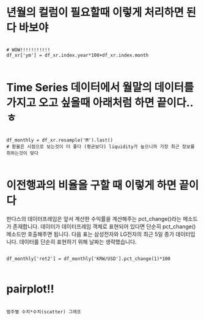 # 년월의 컬럼이 필요할때 이렇게 처리하면 된다 바보야 
<pre>
<code>
# WOW!!!!!!!!!!!
df_xr['ym'] = df_xr.index.year*100+df_xr.index.month
</code>
</pre>

# Time Series 데이터에서 월말의 데이터를 가지고 오고 싶을때 아래처럼 하면 끝이다..ㅎ
<pre>
<code>
df_monthly = df_xr.resample('M').last()
# 환율은 시점으로 보는것이 더 좋다 (평균보다) liquidity가 높으니까 가장 최근 정보를 취하는것이 맞다
</code>
</pre>

# 이전행과의 비율을 구할 때 이렇게 하면 끝이다  
판다스의 데이터프레임은 앞서 계산한 수익률을 계산해주는 pct_change()라는 메소드가 존재합니다. 데이터가 데이터프레임 객체로 표현되어 있다면 단순히 pct_change() 메소드만 호출해주면 됩니다. 다음 표는 삼성전자와 LG전자의 최근 5일 종가 데이터입니다. 데이터를 단순히 표현하기 위해 날짜는 생략했습니다.
<pre>
<code>
df_monthly['ret2'] = df_monthly['KRW/USD'].pct_change(1)*100
</code>
</pre>

# pairplot!!
<pre>
<code>
범주별 수치*수치(scatter) 그래프
</code>
</pre>
